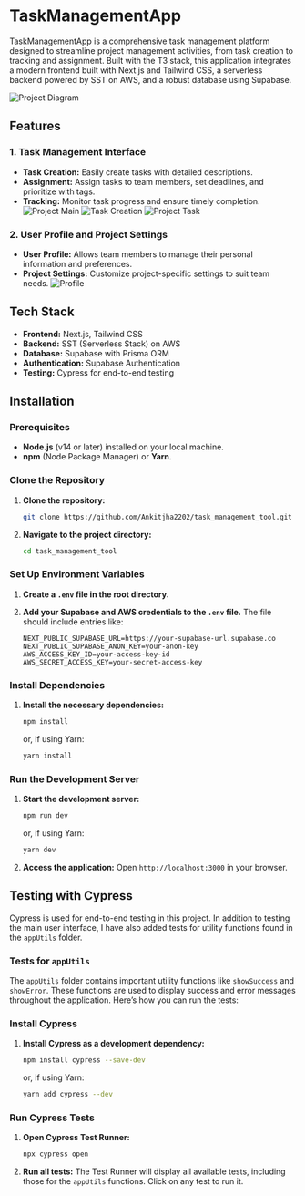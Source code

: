 # TaskManagementApp

TaskManagementApp is a comprehensive task management platform designed to streamline project management activities, from task creation to tracking and assignment. Built with the T3 stack, this application integrates a modern frontend built with Next.js and Tailwind CSS, a serverless backend powered by SST on AWS, and a robust database using Supabase.

![Project Diagram](https://i.postimg.cc/8c5FDRhs/Image-25-08-24-at-12-52-AM.jpg)

## Features
### 1. Task Management Interface
- **Task Creation:** Easily create tasks with detailed descriptions.
- **Assignment:** Assign tasks to team members, set deadlines, and prioritize with tags.
- **Tracking:** Monitor task progress and ensure timely completion.
![Project Main](https://i.postimg.cc/QM9Bk9GT/Image-25-08-24-at-8-33-PM.jpg)
![Task Creation](https://i.postimg.cc/QCBnjJRM/Image-25-08-24-at-8-40-PM.jpg)
![Project Task](https://i.postimg.cc/t4PQ3pvg/Image-25-08-24-at-8-31-PM.jpg)
### 2. User Profile and Project Settings
- **User Profile:** Allows team members to manage their personal information and preferences.
- **Project Settings:** Customize project-specific settings to suit team needs.
![Profile](https://i.postimg.cc/qBCPVk0x/Image-25-08-24-at-8-46-PM.jpg)
## Tech Stack

- **Frontend:** Next.js, Tailwind CSS
- **Backend:** SST (Serverless Stack) on AWS
- **Database:** Supabase with Prisma ORM
- **Authentication:** Supabase Authentication
- **Testing:** Cypress for end-to-end testing

## Installation

### Prerequisites

- **Node.js** (v14 or later) installed on your local machine.
- **npm** (Node Package Manager) or **Yarn**.

### Clone the Repository

1. **Clone the repository:**
    ```bash
    git clone https://github.com/Ankitjha2202/task_management_tool.git
    ```

2. **Navigate to the project directory:**
    ```bash
    cd task_management_tool
    ```

### Set Up Environment Variables

1. **Create a `.env` file in the root directory.**

2. **Add your Supabase and AWS credentials to the `.env` file.** The file should include entries like:
    ```env
    NEXT_PUBLIC_SUPABASE_URL=https://your-supabase-url.supabase.co
    NEXT_PUBLIC_SUPABASE_ANON_KEY=your-anon-key
    AWS_ACCESS_KEY_ID=your-access-key-id
    AWS_SECRET_ACCESS_KEY=your-secret-access-key
    ```

### Install Dependencies

1. **Install the necessary dependencies:**
    ```bash
    npm install
    ```
    or, if using Yarn:
    ```bash
    yarn install
    ```

### Run the Development Server

1. **Start the development server:**
    ```bash
    npm run dev
    ```
    or, if using Yarn:
    ```bash
    yarn dev
    ```

2. **Access the application:**
    Open `http://localhost:3000` in your browser.

## Testing with Cypress

Cypress is used for end-to-end testing in this project. In addition to testing the main user interface, I have also added tests for utility functions found in the `appUtils` folder.

### Tests for `appUtils`

The `appUtils` folder contains important utility functions like `showSuccess` and `showError`. These functions are used to display success and error messages throughout the application. Here’s how you can run the tests:

### Install Cypress

1. **Install Cypress as a development dependency:**
    ```bash
    npm install cypress --save-dev
    ```
    or, if using Yarn:
    ```bash
    yarn add cypress --dev
    ```

### Run Cypress Tests

1. **Open Cypress Test Runner:**
    ```bash
    npx cypress open
    ```

2. **Run all tests:**
    The Test Runner will display all available tests, including those for the `appUtils` functions. Click on any test to run it.
